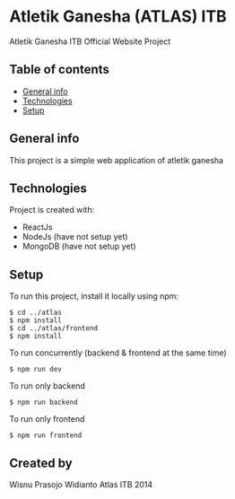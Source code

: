 # Atletik Ganesha (ATLAS) ITB

Atletik Ganesha ITB Official Website Project

## Table of contents

- [General info](#general-info)
- [Technologies](#technologies)
- [Setup](#setup)

## General info

This project is a simple web application of atletik ganesha

## Technologies

Project is created with:

- ReactJs
- NodeJs (have not setup yet)
- MongoDB (have not setup yet)

## Setup

To run this project, install it locally using npm:

```
$ cd ../atlas
$ npm install
$ cd ../atlas/frontend
$ npm install
```

To run concurrently (backend & frontend at the same time)

```
$ npm run dev
```

To run only backend

```
$ npm run backend
```

To run only frontend

```
$ npm run frontend
```

## Created by

Wisnu Prasojo Widianto
Atlas ITB 2014
